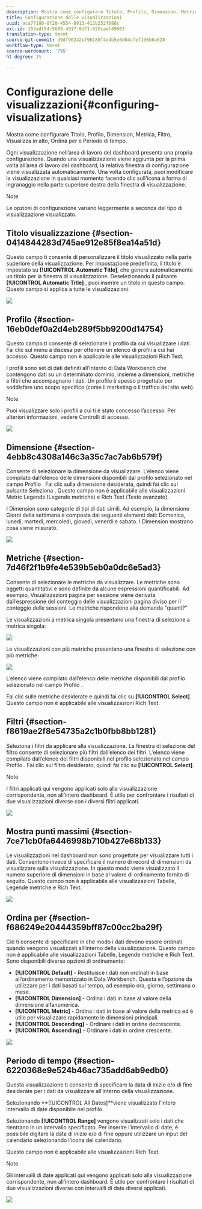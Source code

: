 ```yaml
---
description: Mostra come configurare Titolo, Profilo, Dimension, Metrica, Filtro, Visualizza in alto, Ordina per e Periodo di tempo.
title: Configurazione delle visualizzazioni
uuid: aca77188-8f28-4554-8913-412b252f688c
exl-id: 153adf94-5689-4917-9d71-625caef49903
translation-type: tm+mt
source-git-commit: d9df90242ef96188f4e4b5e6d04cfef196b0a628
workflow-type: tm+mt
source-wordcount: '795'
ht-degree: 1%

---
```


# Configurazione delle visualizzazioni{#configuring-visualizations}

Mostra come configurare Titolo, Profilo, Dimension, Metrica, Filtro, Visualizza in alto, Ordina per e Periodo di tempo.

Ogni visualizzazione nell’area di lavoro del dashboard presenta una propria configurazione. Quando una visualizzazione viene aggiunta per la prima volta all’area di lavoro del dashboard, la relativa finestra di configurazione viene visualizzata automaticamente. Una volta configurata, puoi modificare la visualizzazione in qualsiasi momento facendo clic sull’icona a forma di ingranaggio nella parte superiore destra della finestra di visualizzazione.

>[!NOTE]
>
>Le opzioni di configurazione variano leggermente a seconda del tipo di visualizzazione visualizzato.

## Titolo visualizzazione {#section-0414844283d745ae912e85f8ea14a51d}

Questo campo ti consente di personalizzare il titolo visualizzato nella parte superiore della visualizzazione. Per impostazione predefinita, il titolo è impostato su **[!UICONTROL Automatic Title]**, che genera automaticamente un titolo per la finestra di visualizzazione. Deselezionando il pulsante **[!UICONTROL Automatic Title]** , puoi inserire un titolo in questo campo. Questo campo si applica a tutte le visualizzazioni.

![](assets/title.png)

## Profilo {#section-16eb0def0a2d4eb289f5bb9200d14754}

Questo campo ti consente di selezionare il profilo da cui visualizzare i dati. Fai clic sul menu a discesa per ottenere un elenco di profili a cui hai accesso. Questo campo non è applicabile alle visualizzazioni Rich Text.

I profili sono set di dati definiti all’interno di Data Workbench che contengono dati su un determinato dominio, insieme a dimensioni, metriche e filtri che accompagnano i dati. Un profilo è spesso progettato per soddisfare uno scopo specifico (come il marketing o il traffico del sito web).

>[!NOTE]
>
>Puoi visualizzare solo i profili a cui ti è stato concesso l’accesso. Per ulteriori informazioni, vedere Controlli di accesso.

![](assets/profile.png)

## Dimensione {#section-4ebb8c4308a146c3a35c7ac7ab6b579f}

Consente di selezionare la dimensione da visualizzare. L’elenco viene compilato dall’elenco delle dimensioni disponibili dal profilo selezionato nel campo Profilo . Fai clic sulla dimensione desiderata, quindi fai clic sul pulsante Seleziona . Questo campo non è applicabile alle visualizzazioni Metric Legends (Legende metriche) e Rich Text (Testo avanzato).

I Dimension sono categorie di tipi di dati simili. Ad esempio, la dimensione Giorni della settimana è composta dai seguenti elementi dati: Domenica, lunedì, martedì, mercoledì, giovedì, venerdì e sabato. I Dimension mostrano cosa viene misurato.

![](assets/dimension.png)

## Metriche {#section-7d46f2f1b9fe4e539b5eb0a0dc6e5ad3}

Consente di selezionare le metriche da visualizzare. Le metriche sono oggetti quantitativi e sono definite da alcune espressioni quantificabili. Ad esempio, Visualizzazioni pagina per sessione viene derivata dall’espressione del conteggio delle visualizzazioni pagina diviso per il conteggio delle sessioni. Le metriche rispondono alla domanda &quot;quanti?&quot;

Le visualizzazioni a metrica singola presentano una finestra di selezione a metrica singola:

![](assets/metrics2.png)

Le visualizzazioni con più metriche presentano una finestra di selezione con più metriche:

![](assets/metrics.png)

L’elenco viene compilato dall’elenco delle metriche disponibili dal profilo selezionato nel campo Profilo .

Fai clic sulle metriche desiderate e quindi fai clic su **[!UICONTROL Select]**. Questo campo non è applicabile alle visualizzazioni Rich Text.

## Filtri {#section-f8619ae2f8e54735a2c1b0fbb8bb1281}

Seleziona i filtri da applicare alla visualizzazione. La finestra di selezione del filtro consente di selezionare più filtri dall’elenco dei filtri. L’elenco viene compilato dall’elenco dei filtri disponibili nel profilo selezionato nel campo Profilo . Fai clic sul filtro desiderato, quindi fai clic su **[!UICONTROL Select]**.

>[!NOTE]
>
>I filtri applicati qui vengono applicati solo alla visualizzazione corrispondente, non all’intero dashboard. È utile per confrontare i risultati di due visualizzazioni diverse con i diversi filtri applicati.

![](assets/filter.png)

## Mostra punti massimi {#section-7ce71cb0fa6446998b710b427e68b133}

Le visualizzazioni nel dashboard non sono progettate per visualizzare tutti i dati. Consentono invece di specificare il numero di record di dimensioni da visualizzare sulla visualizzazione. In questo modo viene visualizzato il numero superiore di dimensioni in base al valore di ordinamento fornito di seguito. Questo campo non è applicabile alle visualizzazioni Tabelle, Legende metriche e Rich Text.

![](assets/display_top.png)

## Ordina per {#section-f686249e20444359bff87c00cc2ba29f}

Ciò ti consente di specificare in che modo i dati devono essere ordinati quando vengono visualizzati all’interno della visualizzazione. Questo campo non è applicabile alle visualizzazioni Tabelle, Legende metriche e Rich Text. Sono disponibili diverse opzioni di ordinamento:

* **[!UICONTROL Default]** - Restituisce i dati non ordinati in base all’ordinamento memorizzato in Data Workbench. Questa è l’opzione da utilizzare per i dati basati sul tempo, ad esempio ora, giorno, settimana o mese.
* **[!UICONTROL Dimension]** - Ordina i dati in base al valore della dimensione alfanumerica.
* **[!UICONTROL Metric]** - Ordina i dati in base al valore della metrica ed è utile per visualizzare rapidamente le dimensioni principali.
* **[!UICONTROL Descending]** - Ordinare i dati in ordine decrescente.
* **[!UICONTROL Ascending]** - Ordinare i dati in ordine crescente.

![](assets/sort_by.png)

## Periodo di tempo {#section-6220368e9e524b46ac735add6ab9edb0}

Questa visualizzazione ti consente di specificare la data di inizio e/o di fine desiderate per i dati da visualizzare all’interno della visualizzazione.

Selezionando **[!UICONTROL All Dates]**viene visualizzato l’intero intervallo di date disponibile nel profilo.

Selezionando **[!UICONTROL Range]** vengono visualizzati solo i dati che rientrano in un intervallo specificato. Per inserire l’intervallo di date, è possibile digitare la data di inizio e/o di fine oppure utilizzare un input del calendario selezionando l’icona del calendario.

Questo campo non è applicabile alle visualizzazioni Rich Text.

>[!NOTE]
>
>Gli intervalli di date applicati qui vengono applicati solo alla visualizzazione corrispondente, non all’intero dashboard. È utile per confrontare i risultati di due visualizzazioni diverse con intervalli di date diversi applicati.

![](assets/time_period.png)
